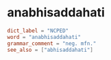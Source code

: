 # anabhisaddahati

``` toml
dict_label = "NCPED"
word = "anabhisaddahati"
grammar_comment = "neg. mfn."
see_also = ["abhisaddahati"]
```

